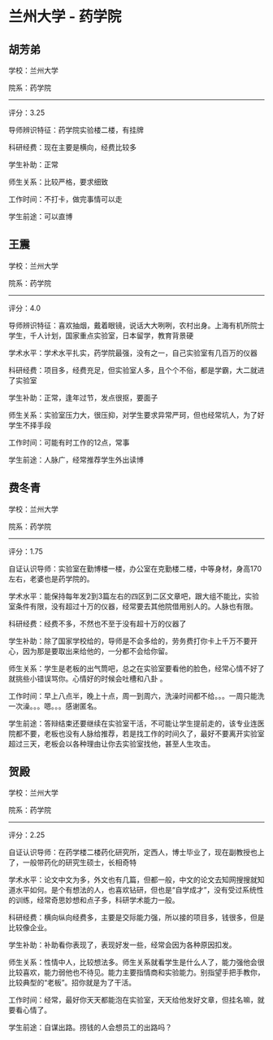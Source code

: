 # 兰州大学 - 药学院

## 胡芳弟

学校：兰州大学

院系：药学院

* * *

评分：3.25

导师辨识特征：药学院实验楼二楼，有挂牌

科研经费：现在主要是横向，经费比较多

学生补助：正常

师生关系：比较严格，要求细致

工作时间：不打卡，做完事情可以走

学生前途：可以直博

## 王震

学校：兰州大学

院系：药学院

* * *

评分：4.0

导师辨识特征：喜欢抽烟，戴着眼镜，说话大大咧咧，农村出身。上海有机所院士学生，千人计划，国家重点实验室，日本留学，教育背景硬

学术水平：学术水平扎实，药学院最强，没有之一，自己实验室有几百万的仪器

科研经费：项目多，经费充足，但实验室人多，且个个不俗，都是学霸，大二就进了实验室

学生补助：正常，逢年过节，发点很抠，要面子

师生关系：实验室压力大，很压抑，对学生要求异常严珂，但也经常坑人，为了好学生不择手段

工作时间：可能有时工作的12点，常事

学生前途：人脉广，经常推荐学生外出读博

## 费冬青

学校：兰州大学

院系：药学院

* * *

评分：1.75

自证认识导师：实验室在勤博楼一楼，办公室在克勤楼二楼，中等身材，身高170左右，老婆也是药学院的。

学术水平：能保持每年发2到3篇左右的四区到二区文章吧，跟大组不能比，实验室条件有限，没有超过十万的仪器，经常要去其他院借用别人的。人脉也有限。

科研经费：经费不多，不然也不至于没有超十万的仪器了

学生补助：除了国家学校给的，导师是不会多给的，劳务费打你卡上千万不要开心，因为那是要取出来给他的，一分都不会给你留。

师生关系：学生是老板的出气筒吧，总之在实验室要看他的脸色，经常心情不好了就挑些小错误骂你。心情好的时候会吐槽和八卦 。

工作时间：早上八点半，晚上十点，周一到周六，洗澡时间都不给。。。一周只能洗一次澡。。。嗯。。。感谢匿名。

学生前途：答辩结束还要继续在实验室干活，不可能让学生提前走的，该专业连医院都不要，老板也没有人脉给推荐，若是找工作的时间久了，最好不要离开实验室超过三天，老板会以各种理由让你去实验室找他，甚至人生攻击。

## 贺殿

学校：兰州大学

院系：药学院

* * *

评分：2.25

自证认识导师：在药学楼二楼药化研究所，定西人，博士毕业了，现在副教授也上了，一般带药化的研究生硕士，长相奇特

学术水平：论文中文为多，外文也有几篇，但都一般，中文的论文去知网搜搜就知道水平如何。是个有想法的人，也喜欢钻研，但也是“自学成才”，没有受过系统性的训练，经常奇思妙想和点子多，科研学术能力一般。

科研经费：横向纵向经费多，主要是交际能力强，所以接的项目多，钱很多，但是比较像企业。

学生补助：补助看你表现了，表现好发一些，经常会因为各种原因扣发。

师生关系：性情中人，比较想法多。师生关系就看学生是什么人了，能力强他会很比较喜欢，能力弱他也不待见。能力主要指情商和实验能力。别指望手把手教你，比较典型的“老板”。招你就是为了干活。

工作时间：经常，最好你天天都能泡在实验室，天天给他发好文章，但挂名嘛，就要看心情了。

学生前途：自谋出路。捞钱的人会想员工的出路吗？